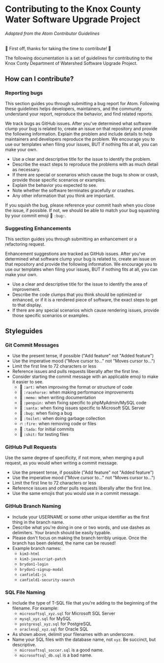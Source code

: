 # Contributing to the Knox County Water Software Upgrade Project

###### Adapted from the Atom Contributor Guidelines

:tada: First off, thanks for taking the time to contribute! :tada:

The following documentation is a set of guidelines for contributing to the Knox Conty Department of Watershed Software Upgrade Project.

## How can I contribute?

### Reporting bugs

This section guides you through submitting a bug report for Atom. Following these guidelines helps developers, maintainers, and the community understand your report, reproduce the behavior, and find related reports.

We track bugs as GitHub issues. After you've determined what software clump your bug is related to, create an issue on that repository and provide the following information. Explain the problem and include details to help maintainers and developers reproduce the problem. 
We encourage you to use our templates when filing your issues, BUT if nothing fits at all, you can make your own.

- Use a clear and descriptive title for the issue to identify the problem.
- Describe the exact steps to reproduce the problems with as much detail as necessary.
- If there are special or scenarios which cause the bugs to show or crash, provide those specific scenarios or examples.
- Explain the behavior you expected to see.
- Note whether the software terminates gracefully or crashes.
- Any other information that you think are important.

If you squish the bug, please reference your commit hash when you close the issue, if possible. If not, we should be able to match your bug squashing by your commit emoji :bug: `:bug:`.

### Suggesting Enhancements

This section guides you through submitting an enhancement or a refactoring request.

Enhancement suggestions are tracked as GitHub issues. After you've determined what software clump your bug is related to, create an issue on that repository and provide the following information.
We encourage you to use our templates when filing your issues, BUT if nothing fits at all, you can make your own.

- Use a clear and descriptive title for the issue to identify the area of improvement.
- Describe the code clumps that you think should be optimized or enhanced, or if it is a rendered piece of software, the exact steps to get to that display.
- If there are any special scenarios which cause rendering issues, provide those specific scenarios or examples.

## Styleguides

### Git Commit Messages

- Use the present tense, if possible ("Add feature" not "Added feature")
- Use the imperative mood ("Move cursor to..." not "Moves cursor to...")
- Limit the first line to 72 characters or less
- Reference issues and pulls requests liberally after the first line.
- Consider starting the commit message with an applicable emoji to make it easier to see.
  + :art: `:art:` when improving the format or structure of code
  + :racehorse: `:racehorse:` when making performance improvements
  + :memo: `:memo:` when writing documentation
  + :penguin: `:penguin:` when fixing specific to phpMyAdmin/MySQL code
  + :santa: `:santa:` when fixing issues specific to Microsoft SQL Server
  + :bug: `:bug:` when fixing a bug
  + :toilet: `:toilet:` when doing garbage collection
  + :fire: `:fire:` when removing code or files
  + :tada: `:tada:` for initial commits
  + :shit: `:shit:` for testing files

### GitHub Pull Requests

Use the same degree of specificity, if not more, when merging a pull request, as you would when writing a commit message.
- Use the present tense, if possible ("Add feature" not "Added feature")
- Use the imperative mood ("Move cursor to..." not "Moves cursor to...")
- Limit the first line to 72 characters or less
- Reference issues and other pulls requests liberally after the first line.
- Use the same emojis that you would use in a commit message.

### GitHub Branch Naming

- Include your USERNAME or some other unique identifier as the first thing in the branch name.
- Describe what you're doing in one or two words, and use dashes as delimiters. Your branch should be easily typable.
- Please don't focus on making the branch terribly unique. Once the branch has been deleted, the name can be reused!
- Example branch names:
  + `kim3-html`
  + `kim3-javascript-patch`
  + `brydon1-login`
  + `brydon1-signup-modal`
  + `canfield1-js`
  + `canfield1-security-search`

### SQL File Naming

- Include the type of T-SQL file that you're adding to the beginning of the filename. For example:
  + `microsoftsql_xyz.sql` for Microsoft SQL Server
  + `mysql_xyz.sql` for MySQL
  + `postgresql_xyz.sql` for PostgreSQL
  + `oraclesql_xyz.sql` for Oracle SQL
- As shown above, delimit your filenames with an underscore.
- Name your SQL files with the database name, not `xyz`. Be succinct, but descriptive.
  + `microsoftsql_soccer.sql` is a good name.
  + `microsoftsql_db.sql` is a bad name.
